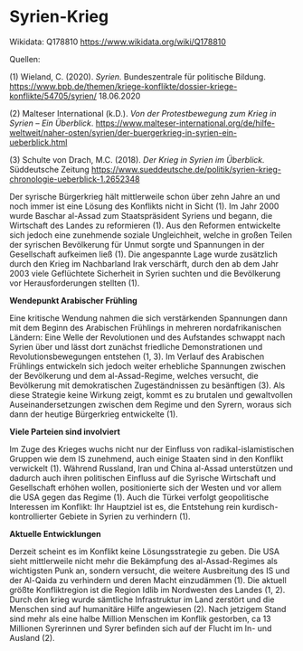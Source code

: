 # Syrien-Krieg

Wikidata: Q178810 <https://www.wikidata.org/wiki/Q178810> 

Quellen: 

(1) Wieland, C. (2020). _Syrien._ Bundeszentrale für politische Bildung. <https://www.bpb.de/themen/kriege-konflikte/dossier-kriege-konflikte/54705/syrien/>  18.06.2020

(2) Malteser International (k.D.). _Von der Protestbewegung zum Krieg in Syrien – Ein Überblick_. <https://www.malteser-international.org/de/hilfe-weltweit/naher-osten/syrien/der-buergerkrieg-in-syrien-ein-ueberblick.html> 

(3) Schulte von Drach, M.C. (2018). _Der Krieg in Syrien im Überblick._ Süddeutsche Zeitung <https://www.sueddeutsche.de/politik/syrien-krieg-chronologie-ueberblick-1.2652348> 

Der syrische Bürgerkrieg hält mittlerweile schon über zehn Jahre an und noch immer ist eine Lösung des Konflikts nicht in Sicht (1). Im Jahr 2000 wurde Baschar al-Assad zum Staatspräsident Syriens und begann, die Wirtschaft des Landes zu reformieren (1). Aus den Reformen entwickelte sich jedoch eine zunehmende soziale Ungleichheit, welche in großen Teilen der syrischen Bevölkerung für Unmut sorgte und Spannungen in der Gesellschaft aufkeimen ließ (1). Die angespannte Lage wurde zusätzlich durch den Krieg im Nachbarland Irak verschärft, durch den ab dem Jahr 2003 viele Geflüchtete Sicherheit in Syrien suchten und die Bevölkerung vor Herausforderungen stellten (1).

**Wendepunkt Arabischer Frühling**

Eine kritische Wendung nahmen die sich verstärkenden Spannungen dann mit dem Beginn des Arabischen Frühlings in mehreren nordafrikanischen Ländern: Eine Welle der Revolutionen und des Aufstandes schwappt nach Syrien über und lässt dort zunächst friedliche Demonstrationen und Revolutionsbewegungen entstehen (1, 3). Im Verlauf des Arabischen Frühlings entwickeln sich jedoch weiter erhebliche Spannungen zwischen der Bevölkerung und dem al-Assad-Regime, welches versucht, die Bevölkerung mit demokratischen Zugeständnissen zu besänftigen (3). Als diese Strategie keine Wirkung zeigt, kommt es zu brutalen und gewaltvollen Auseinandersetzungen zwischen dem Regime und den Syrern, woraus sich dann der heutige Bürgerkrieg entwickelte (1). 

**Viele Parteien sind involviert**

Im Zuge des Krieges wuchs nicht nur der Einfluss von radikal-islamistischen Gruppen wie dem IS zunehmend, auch einige Staaten sind in den Konflikt verwickelt (1). Während Russland, Iran und China al-Assad unterstützen und dadurch auch ihren politischen Einfluss auf die Syrische Wirtschaft und Gesellschaft erhöhen wollen, positionierte sich der Westen und vor allem die  USA gegen das Regime (1). Auch die Türkei verfolgt geopolitische Interessen im Konflikt: Ihr Hauptziel ist es, die Entstehung rein kurdisch-kontrollierter Gebiete in Syrien zu verhindern (1).

**Aktuelle Entwicklungen**

Derzeit scheint es im Konflikt keine Lösungsstrategie zu geben. Die USA sieht mittlerweile nicht mehr die Bekämpfung des al-Assad-Regimes als wichtigsten Punk an, sondern versucht, die weitere Ausbreitung des IS und der Al-Qaida zu verhindern und deren Macht einzudämmen (1). Die aktuell größte Konfliktregion ist die Region Idlib im Nordwesten des Landes (1, 2). Durch den krieg wurde sämtliche Infrastruktur im Land zerstört und die Menschen sind auf humanitäre Hilfe angewiesen (2). Nach jetzigem Stand sind mehr als eine halbe Million Menschen im Konflik gestorben, ca 13 Millionen Syrerinnen und Syrer befinden sich auf der Flucht im In- und Ausland (2).


